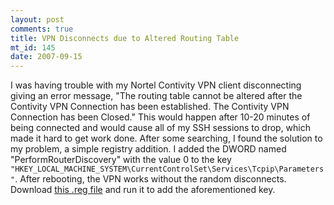 ```yaml
--- 
layout: post
comments: true
title: VPN Disconnects due to Altered Routing Table
mt_id: 145
date: 2007-09-15
---
```

I was having trouble with my Nortel Contivity VPN client disconnecting giving an error message, "The routing table cannot be altered after the Contivity VPN Connection has been established. The Contivity VPN Connection has been Closed."  This would happen after 10-20 minutes of being connected and would cause all of my SSH sessions to drop, which made it hard to get work done.  After some searching, I found the solution to my problem, a simple registry addition.  I added the DWORD named "PerformRouterDiscovery" with the value 0 to the key `"HKEY_LOCAL_MACHINE_SYSTEM\CurrentControlSet\Services\Tcpip\Parameters"`.  After rebooting, the VPN works without the random disconnects.  Download [this .reg file](http://dinomite.net/wp-content/uploads/2007/09/performrouterdiscovery.reg) and run it to add the aforementioned key.
